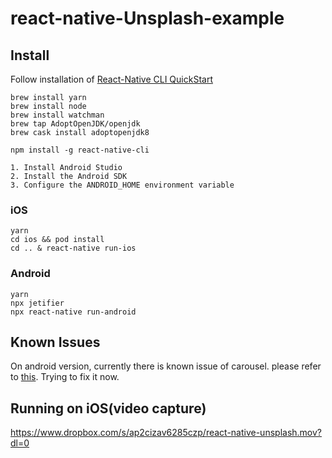 # react-native-Unsplash-example

## Install
 Follow installation of [React-Native CLI QuickStart](https://facebook.github.io/react-native/docs/getting-started)

```
brew install yarn
brew install node
brew install watchman
brew tap AdoptOpenJDK/openjdk
brew cask install adoptopenjdk8

npm install -g react-native-cli

1. Install Android Studio
2. Install the Android SDK
3. Configure the ANDROID_HOME environment variable
```
### iOS
```
yarn
cd ios && pod install
cd .. & react-native run-ios
```

### Android
```
yarn
npx jetifier
npx react-native run-android
```

## Known Issues
On android version, currently there is known issue of carousel. please refer to [this](https://github.com/archriss/react-native-snap-carousel#known-issues).
Trying to fix it now.

## Running on iOS(video capture)
https://www.dropbox.com/s/ap2cizav6285czp/react-native-unsplash.mov?dl=0